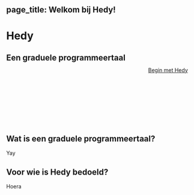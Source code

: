 page_title: Welkom bij Hedy!
---
<div class="-mx-16 -my-12 px-16 py-8 mb-8 bg-cover" style="background-image: url(/images/31703502557_3009eda31d_c.jpg); height: 250px; position: relative;">

<h1 class="font-bold font-slab text-white text-6xl text-shadow-md tracking-wide">Hedy</h1>
<h2 class="font-sans font-light text-white text-shadow-md tracking-wide my-1">Een graduele programmeertaal</h2>

<div style="position: absolute; left: 75%; top: 40%;">
<a class="green-btn text-white px-8 py-4" href="/hedy">Begin met Hedy</a>
</div>

</div>

## Wat is een graduele programmeertaal?

Yay

## Voor wie is Hedy bedoeld?

Hoera
